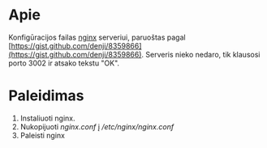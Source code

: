 # Apie
Konfigūracijos failas [nginx](https://www.nginx.com/) serveriui, paruoštas pagal [https://gist.github.com/denji/8359866](https://gist.github.com/denji/8359866).
Serveris nieko nedaro, tik klausosi porto 3002 ir atsako tekstu "OK".

# Paleidimas
1. Instaliuoti nginx.
2. Nukopijuoti *nginx.conf* į */etc/nginx/nginx.conf*
3. Paleisti nginx
